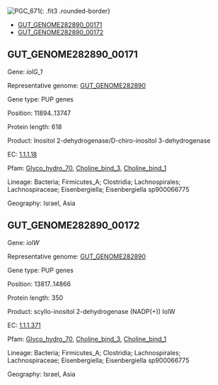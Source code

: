 ![PGC_671](../static/images/Clusters_figure/PGC_671.jpg){: .fit3 .rounded-border}

<ul id="myTab" class="nav nav-tabs">
  <li class="active">
        <a href="#tab1" data-toggle="tab">GUT_GENOME282890_00171</a>
  </li>
<li><a href="#tab2" data-toggle="tab">GUT_GENOME282890_00172</a></li>
</ul>

<div id="myTabContent" class="tab-content">
  <div class="tab-pane fade in active" id="tab1">

<h2 id="GUT_GENOME282890_00171">GUT_GENOME282890_00171</h2>
<p>Gene: <em>iolG_1</em>
<p>Representative genome: <a href="https://www.ebi.ac.uk/metagenomics/genomes/MGYG-HGUT-03702">GUT_GENOME282890</a></p>
<p>Gene type: PUP genes</p>
<p>Position: 11894..13747</p>
<p>Protein length: 618</p>
<p>Product: Inositol 2-dehydrogenase/D-chiro-inositol 3-dehydrogenase</p>
<p>EC: <a href="https://www.brenda-enzymes.org/enzyme.php?ecno=1.1.1.18">1.1.1.18</a></p>
<p>Pfam: <a href="http://pfam.xfam.org/family/Glyco_hydro_70">Glyco_hydro_70</a>, <a href="http://pfam.xfam.org/family/Choline_bind_3">Choline_bind_3</a>, <a href="http://pfam.xfam.org/family/Choline_bind_1">Choline_bind_1</a></p>
<p>Lineage: Bacteria; Firmicutes_A; Clostridia; Lachnospirales; Lachnospiraceae; Eisenbergiella; Eisenbergiella sp900066775</p>
<p>Geography: Israel, Asia</p>
  </div>

  <div class="tab-pane fade" id="tab2">

<h2 id="GUT_GENOME282890_00172">GUT_GENOME282890_00172</h2>
<p>Gene: <em>iolW</em></p>
<p>Representative genome: <a href="https://www.ebi.ac.uk/metagenomics/genomes/MGYG-HGUT-03702">GUT_GENOME282890</a></p>
<p>Gene type: PUP genes</p>
<p>Position: 13817..14866</p>
<p>Protein length: 350</p>
<p>Product: scyllo-inositol 2-dehydrogenase (NADP(+)) IolW</p>
<p>EC: <a href="https://www.brenda-enzymes.org/enzyme.php?ecno=1.1.1.371">1.1.1.371</a></p>
<p>Pfam: <a href="http://pfam.xfam.org/family/Glyco_hydro_70">Glyco_hydro_70</a>, <a href="http://pfam.xfam.org/family/Choline_bind_3">Choline_bind_3</a>, <a href="http://pfam.xfam.org/family/Choline_bind_1">Choline_bind_1</a></p>
<p>Lineage: Bacteria; Firmicutes_A; Clostridia; Lachnospirales; Lachnospiraceae; Eisenbergiella; Eisenbergiella sp900066775</p>
<p>Geography: Israel, Asia</p>

  </div>
</div>
